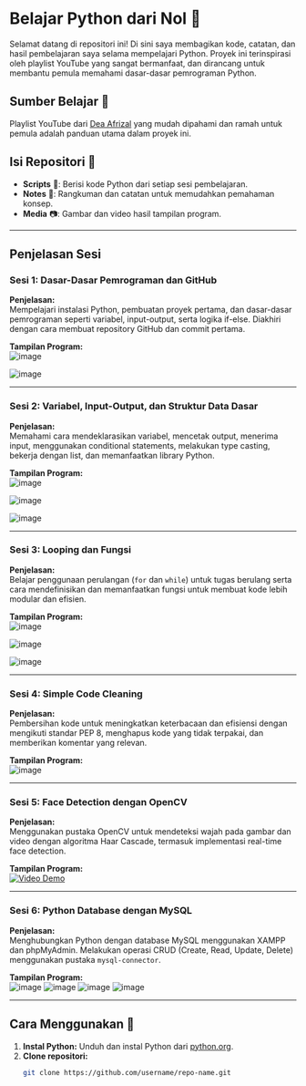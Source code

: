 # **Belajar Python dari Nol 🚀**  

Selamat datang di repositori ini! Di sini saya membagikan kode, catatan, dan hasil pembelajaran saya selama mempelajari Python. Proyek ini terinspirasi oleh playlist YouTube yang sangat bermanfaat, dan dirancang untuk membantu pemula memahami dasar-dasar pemrograman Python.  

## **Sumber Belajar 📘**  
Playlist YouTube dari [Dea Afrizal](#) yang mudah dipahami dan ramah untuk pemula adalah panduan utama dalam proyek ini.  

## **Isi Repositori 📁**  
- **Scripts** 📜: Berisi kode Python dari setiap sesi pembelajaran.  
- **Notes** 📝: Rangkuman dan catatan untuk memudahkan pemahaman konsep.  
- **Media** 📷: Gambar dan video hasil tampilan program.  

---

## **Penjelasan Sesi**  

### **Sesi 1: Dasar-Dasar Pemrograman dan GitHub**  
**Penjelasan:**  
Mempelajari instalasi Python, pembuatan proyek pertama, dan dasar-dasar pemrograman seperti variabel, input-output, serta logika if-else. Diakhiri dengan cara membuat repository GitHub dan commit pertama.  

**Tampilan Program:**  
![image](https://github.com/user-attachments/assets/23271560-b827-4806-befb-8e64cb76c54d)

![image](https://github.com/user-attachments/assets/2715aeac-5968-4a88-938b-5548ad5045c2)


---  

### **Sesi 2: Variabel, Input-Output, dan Struktur Data Dasar**  
**Penjelasan:**  
Memahami cara mendeklarasikan variabel, mencetak output, menerima input, menggunakan conditional statements, melakukan type casting, bekerja dengan list, dan memanfaatkan library Python.  

**Tampilan Program:**  
![image](https://github.com/user-attachments/assets/4fbb6051-2b8d-44e5-b4fc-a817aecccf9f)

![image](https://github.com/user-attachments/assets/1458d263-de2b-41ca-9143-16c1c21360dd)

![image](https://github.com/user-attachments/assets/3c7edaaa-ee22-4dae-8465-095315a39117)





---  

### **Sesi 3: Looping dan Fungsi**  
**Penjelasan:**  
Belajar penggunaan perulangan (`for` dan `while`) untuk tugas berulang serta cara mendefinisikan dan memanfaatkan fungsi untuk membuat kode lebih modular dan efisien.  

**Tampilan Program:**  
![image](https://github.com/user-attachments/assets/9c2922ea-7bd4-402a-ba2e-80a6d73150bc)

![image](https://github.com/user-attachments/assets/4c9677af-ecc1-4ead-a510-51891f67edbb)

![image](https://github.com/user-attachments/assets/ce7cece1-b91c-4ef4-96c6-c639ad038a96)


---  

### **Sesi 4: Simple Code Cleaning**  
**Penjelasan:**  
Pembersihan kode untuk meningkatkan keterbacaan dan efisiensi dengan mengikuti standar PEP 8, menghapus kode yang tidak terpakai, dan memberikan komentar yang relevan.  

**Tampilan Program:**  
![image](https://github.com/user-attachments/assets/0a530a6b-1873-4d0c-b774-5e907d4025e7)


---  

### **Sesi 5: Face Detection dengan OpenCV**  
**Penjelasan:**  
Menggunakan pustaka OpenCV untuk mendeteksi wajah pada gambar dan video dengan algoritma Haar Cascade, termasuk implementasi real-time face detection.  

**Tampilan Program:**  
[![Video Demo](https://img.youtube.com/vi/spIsZVeY48k/0.jpg)](https://youtu.be/spIsZVeY48k?si=W1DO2sXoq5PKSYDF)


---  

### **Sesi 6: Python Database dengan MySQL**  
**Penjelasan:**  
Menghubungkan Python dengan database MySQL menggunakan XAMPP dan phpMyAdmin. Melakukan operasi CRUD (Create, Read, Update, Delete) menggunakan pustaka `mysql-connector`.  

**Tampilan Program:**  
![image](https://github.com/user-attachments/assets/9692c2de-ed47-4ebb-8e0d-5bb8a3a46fad)
![image](https://github.com/user-attachments/assets/d46cbf09-4cc8-41fd-ba2d-a0eaa8aba8ae)
![image](https://github.com/user-attachments/assets/abb5bf66-42f7-46b8-9254-10907f9452d0)
![image](https://github.com/user-attachments/assets/6d485624-31ce-455a-86a2-54f391ebe88d)

---

## **Cara Menggunakan 🚀**  
1. **Instal Python:** Unduh dan instal Python dari [python.org](https://www.python.org).  
2. **Clone repositori:**  
   ```bash
   git clone https://github.com/username/repo-name.git
